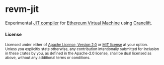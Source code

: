 # revm-jit

Experimental [JIT compiler][JIT] for [Ethereum Virtual Machine][EVM] using [Cranelift].

[EVM]: https://ethereum.org/en/developers/docs/evm/
[JIT]: https://en.wikipedia.org/wiki/Just-in-time_compilation
[Cranelift]: https://cranelift.dev/

#### License

<sup>
Licensed under either of <a href="LICENSE-APACHE">Apache License, Version
2.0</a> or <a href="LICENSE-MIT">MIT license</a> at your option.
</sup>

<br>

<sub>
Unless you explicitly state otherwise, any contribution intentionally submitted
for inclusion in these crates by you, as defined in the Apache-2.0 license,
shall be dual licensed as above, without any additional terms or conditions.
</sub>
